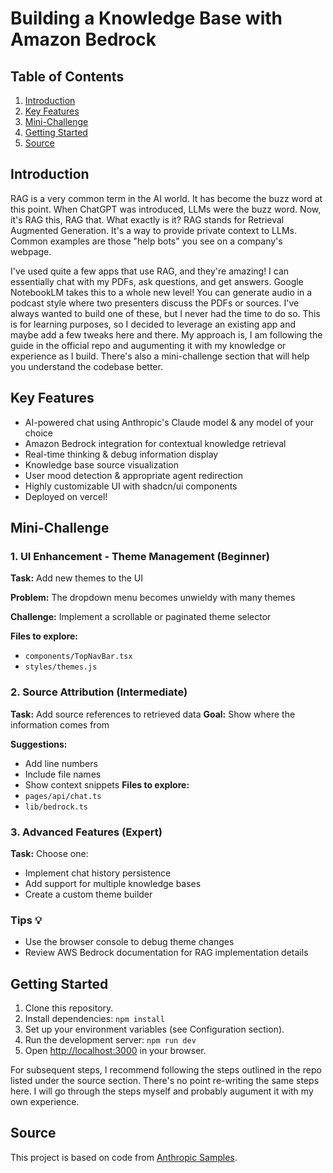# Building a Knowledge Base with Amazon Bedrock

## Table of Contents

1. [Introduction](#introduction)
2. [Key Features](#key-features)
3. [Mini-Challenge](#mini-challenge)
4. [Getting Started](#getting-started)
5. [Source](#source)

## Introduction

RAG is a very common term in the AI world. It has become the buzz word at this point. When ChatGPT was introduced, LLMs were the buzz word. Now, it's RAG this, RAG that. What exactly is it? RAG stands for Retrieval Augmented Generation. It's a way to provide private context to LLMs. Common examples are those "help bots" you see on a company's webpage.

I've used quite a few apps that use RAG, and they're amazing! I can essentially chat with my PDFs, ask questions, and get answers. Google NotebookLM takes this to a whole new level! You can generate audio in a podcast style where two presenters discuss the PDFs or sources. I've always wanted to build one of these, but I never had the time to do so. This is for learning purposes, so I decided to leverage an existing app and maybe add a few tweaks here and there. My approach is, I am following the guide in the official repo and augumenting it with my knowledge or experience as I build. There's also a mini-challenge section that will help you understand the codebase better.

## Key Features

- AI-powered chat using Anthropic's Claude model & any model of your choice
- Amazon Bedrock integration for contextual knowledge retrieval
- Real-time thinking & debug information display
- Knowledge base source visualization
- User mood detection & appropriate agent redirection
- Highly customizable UI with shadcn/ui components
- Deployed on vercel!

## Mini-Challenge

### 1. UI Enhancement - Theme Management (Beginner)

**Task:** Add new themes to the UI

**Problem:** The dropdown menu becomes unwieldy with many themes

**Challenge:** Implement a scrollable or paginated theme selector

**Files to explore:**

- `components/TopNavBar.tsx`
- `styles/themes.js`

### 2. Source Attribution (Intermediate)

**Task:** Add source references to retrieved data
**Goal:** Show where the information comes from

**Suggestions:**
- Add line numbers
- Include file names
- Show context snippets
  **Files to explore:**
- `pages/api/chat.ts`
- `lib/bedrock.ts`

### 3. Advanced Features (Expert)

**Task:** Choose one:

- Implement chat history persistence
- Add support for multiple knowledge bases
- Create a custom theme builder

### Tips 💡

- Use the browser console to debug theme changes
- Review AWS Bedrock documentation for RAG implementation details

## Getting Started

1. Clone this repository.
2. Install dependencies: `npm install`
3. Set up your environment variables (see Configuration section).
4. Run the development server: `npm run dev`
5. Open [http://localhost:3000](http://localhost:3000) in your browser.

For subsequent steps, I recommend following the steps outlined in the repo listed under the source section. There's no point re-writing the same steps here. I will go through the steps myself and probably augument it with my own experience.

## Source

This project is based on code from [Anthropic Samples](https://github.com/anthropics/anthropic-quickstarts).
